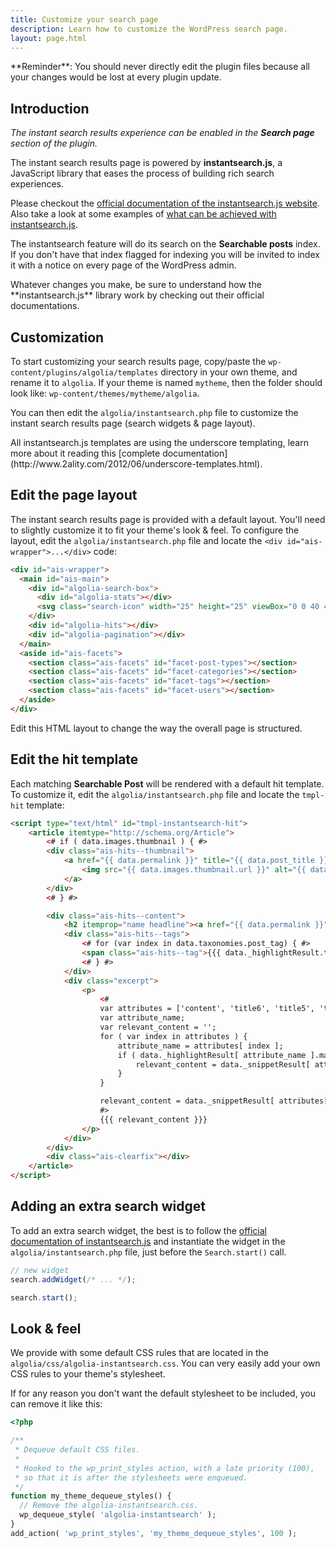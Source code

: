 ```yaml
---
title: Customize your search page
description: Learn how to customize the WordPress search page.
layout: page.html
---
```


<div class="alert alert-warning">**Reminder**: You should never directly edit the plugin files because all your changes would be lost at every plugin update.</div>

## Introduction

*The instant search results experience can be enabled in the **Search page** section of the plugin.*

The instant search results page is powered by **instantsearch.js**, a JavaScript library that eases the process of building rich search experiences.

Please checkout the [official documentation of the instantsearch.js website](https://community.algolia.com/instantsearch.js/). Also take a look at some examples of [what can be achieved with instantsearch.js](https://community.algolia.com/instantsearch.js/examples/).

The instantsearch feature will do its search on the **Searchable posts** index. If you don't have that index flagged for indexing you will be invited to index it with a notice on every page of the WordPress admin.

<div class="alert alert-info">Whatever changes you make, be sure to understand how the **instantsearch.js** library work by checking out their official documentations.</div>

## Customization

To start customizing your search results page, copy/paste the `wp-content/plugins/algolia/templates` directory in your own theme, and rename it to `algolia`. If your theme is named `mytheme`, then the folder should look like: `wp-content/themes/mytheme/algolia`.

You can then edit the `algolia/instantsearch.php` file to customize the instant search results page (search widgets & page layout).

<div class="alert alert-info">All instantsearch.js templates are using the underscore templating, learn more about it reading this [complete documentation](http://www.2ality.com/2012/06/underscore-templates.html).</div>

## Edit the page layout

The instant search results page is provided with a default layout. You'll need to slightly customize it to fit your theme's look & feel. To configure the layout, edit the `algolia/instantsearch.php` file and locate the `<div id="ais-wrapper">...</div>` code:

```html
<div id="ais-wrapper">
  <main id="ais-main">
    <div id="algolia-search-box">
      <div id="algolia-stats"></div>
      <svg class="search-icon" width="25" height="25" viewBox="0 0 40 40" xmlns="http://www.w3.org/2000/svg"><path d="M24.828 31.657a16.76 16.76 0 0 1-7.992 2.015C7.538 33.672 0 26.134 0 16.836 0 7.538 7.538 0 16.836 0c9.298 0 16.836 7.538 16.836 16.836 0 3.22-.905 6.23-2.475 8.79.288.18.56.395.81.645l5.985 5.986A4.54 4.54 0 0 1 38 38.673a4.535 4.535 0 0 1-6.417-.007l-5.986-5.986a4.545 4.545 0 0 1-.77-1.023zm-7.992-4.046c5.95 0 10.775-4.823 10.775-10.774 0-5.95-4.823-10.775-10.774-10.775-5.95 0-10.775 4.825-10.775 10.776 0 5.95 4.825 10.775 10.776 10.775z" fill-rule="evenodd"></path></svg>
    </div>
    <div id="algolia-hits"></div>
    <div id="algolia-pagination"></div>
  </main>
  <aside id="ais-facets">
    <section class="ais-facets" id="facet-post-types"></section>
    <section class="ais-facets" id="facet-categories"></section>
    <section class="ais-facets" id="facet-tags"></section>
    <section class="ais-facets" id="facet-users"></section>
  </aside>
</div>
```

Edit this HTML layout to change the way the overall page is structured.

## Edit the hit template

Each matching **Searchable Post** will be rendered with a default hit template. To customize it, edit the `algolia/instantsearch.php` file and locate the `tmpl-hit` template:

```html
<script type="text/html" id="tmpl-instantsearch-hit">
	<article itemtype="http://schema.org/Article">
	    <# if ( data.images.thumbnail ) { #>
	    <div class="ais-hits--thumbnail">
	        <a href="{{ data.permalink }}" title="{{ data.post_title }}">
	            <img src="{{ data.images.thumbnail.url }}" alt="{{ data.post_title }}" title="{{ data.post_title }}" itemprop="image" />
	        </a>
	    </div>
	    <# } #>

	    <div class="ais-hits--content">
	        <h2 itemprop="name headline"><a href="{{ data.permalink }}" title="{{ data.post_title }}" itemprop="url">{{{ data._highlightResult.post_title.value }}}</a></h2>
	        <div class="ais-hits--tags">
	            <# for (var index in data.taxonomies.post_tag) { #>
	            <span class="ais-hits--tag">{{{ data._highlightResult.taxonomies.post_tag[index].value }}}</span>
	            <# } #>
	        </div>
	        <div class="excerpt">
	            <p>
	                <#
	                var attributes = ['content', 'title6', 'title5', 'title4', 'title3', 'title2', 'title1'];
	                var attribute_name;
	                var relevant_content = '';
	                for ( var index in attributes ) {
	                    attribute_name = attributes[ index ];
	                    if ( data._highlightResult[ attribute_name ].matchedWords.length > 0 ) {
	                        relevant_content = data._snippetResult[ attribute_name ].value;
	                    }
	                }

	                relevant_content = data._snippetResult[ attributes[ 0 ] ].value;
	                #>
	                {{{ relevant_content }}}
	            </p>
	        </div>
	    </div>
	    <div class="ais-clearfix"></div>
	</article>
</script>
```

## Adding an extra search widget

To add an extra search widget, the best is to follow the [official documentation of instantsearch.js](https://community.algolia.com/instantsearch.js/) and instantiate the widget in the `algolia/instantsearch.php` file, just before the `Search.start()` call.

```js
// new widget
search.addWidget(/* ... */);

search.start();
```


## Look & feel

We provide with some default CSS rules that are located in the `algolia/css/algolia-instantsearch.css`. You can very easily add your own CSS rules to your theme's stylesheet.

If for any reason you don't want the default stylesheet to be included, you can remove it like this:

```php
<?php

/**
 * Dequeue default CSS files.
 *
 * Hooked to the wp_print_styles action, with a late priority (100),
 * so that it is after the stylesheets were enqueued.
 */
function my_theme_dequeue_styles() {
  // Remove the algolia-instantsearch.css.
  wp_dequeue_style( 'algolia-instantsearch' );
}
add_action( 'wp_print_styles', 'my_theme_dequeue_styles', 100 );
```
